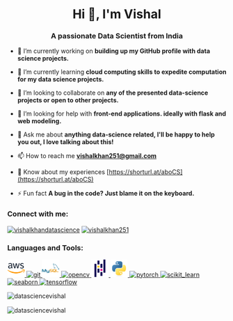 <h1 align="center">Hi 👋, I'm Vishal</h1>
<h3 align="center">A passionate Data Scientist from India</h3>

- 🔭 I’m currently working on **building up my GitHub profile with data science projects.**

- 🌱 I’m currently learning **cloud computing skills to expedite computation for my data science projects.**

- 👯 I’m looking to collaborate on **any of the presented data-science projects or open to other projects.**

- 🤝 I’m looking for help with **front-end applications. ideally with flask and web modeling.**

- 💬 Ask me about **anything data-science related, I'll be happy to help you out, I love talking about this!**

- 📫 How to reach me **vishalkhan251@gmail.com**

- 📄 Know about my experiences [https://shorturl.at/aboCS](https://shorturl.at/aboCS)

- ⚡ Fun fact **A bug in the code? Just blame it on the keyboard.**

<h3 align="left">Connect with me:</h3>
<p align="left">
<a href="https://linkedin.com/in/vishalkhandatascience" target="blank"><img align="center" src="https://raw.githubusercontent.com/rahuldkjain/github-profile-readme-generator/master/src/images/icons/Social/linked-in-alt.svg" alt="vishalkhandatascience" height="30" width="40" /></a>
<a href="https://www.hackerrank.com/vishalkhan251" target="blank"><img align="center" src="https://raw.githubusercontent.com/rahuldkjain/github-profile-readme-generator/master/src/images/icons/Social/hackerrank.svg" alt="vishalkhan251" height="30" width="40" /></a>
</p>

<h3 align="left">Languages and Tools:</h3>
<p align="left"> <a href="https://aws.amazon.com" target="_blank" rel="noreferrer"> <img src="https://raw.githubusercontent.com/devicons/devicon/master/icons/amazonwebservices/amazonwebservices-original-wordmark.svg" alt="aws" width="40" height="40"/> </a> <a href="https://git-scm.com/" target="_blank" rel="noreferrer"> <img src="https://www.vectorlogo.zone/logos/git-scm/git-scm-icon.svg" alt="git" width="40" height="40"/> </a> <a href="https://www.mysql.com/" target="_blank" rel="noreferrer"> <img src="https://raw.githubusercontent.com/devicons/devicon/master/icons/mysql/mysql-original-wordmark.svg" alt="mysql" width="40" height="40"/> </a> <a href="https://opencv.org/" target="_blank" rel="noreferrer"> <img src="https://www.vectorlogo.zone/logos/opencv/opencv-icon.svg" alt="opencv" width="40" height="40"/> </a> <a href="https://pandas.pydata.org/" target="_blank" rel="noreferrer"> <img src="https://raw.githubusercontent.com/devicons/devicon/2ae2a900d2f041da66e950e4d48052658d850630/icons/pandas/pandas-original.svg" alt="pandas" width="40" height="40"/> </a> <a href="https://www.python.org" target="_blank" rel="noreferrer"> <img src="https://raw.githubusercontent.com/devicons/devicon/master/icons/python/python-original.svg" alt="python" width="40" height="40"/> </a> <a href="https://pytorch.org/" target="_blank" rel="noreferrer"> <img src="https://www.vectorlogo.zone/logos/pytorch/pytorch-icon.svg" alt="pytorch" width="40" height="40"/> </a> <a href="https://scikit-learn.org/" target="_blank" rel="noreferrer"> <img src="https://upload.wikimedia.org/wikipedia/commons/0/05/Scikit_learn_logo_small.svg" alt="scikit_learn" width="40" height="40"/> </a> <a href="https://seaborn.pydata.org/" target="_blank" rel="noreferrer"> <img src="https://seaborn.pydata.org/_images/logo-mark-lightbg.svg" alt="seaborn" width="40" height="40"/> </a> <a href="https://www.tensorflow.org" target="_blank" rel="noreferrer"> <img src="https://www.vectorlogo.zone/logos/tensorflow/tensorflow-icon.svg" alt="tensorflow" width="40" height="40"/> </a> </p>

<p><img align="center" src="https://github-readme-stats.vercel.app/api/top-langs?username=datasciencevishal&show_icons=true&locale=en&layout=compact" alt="datasciencevishal" /></p>

<p><img align="center" src="https://github-readme-streak-stats.herokuapp.com/?user=datasciencevishal&" alt="datasciencevishal" /></p>
